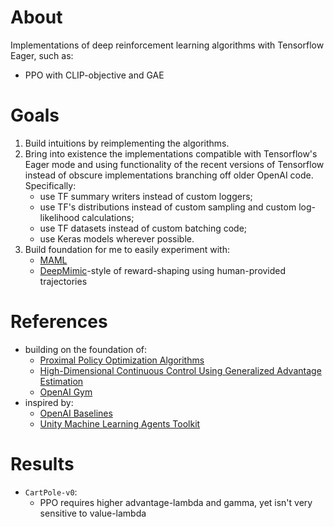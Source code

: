 # About
Implementations of deep reinforcement learning algorithms with Tensorflow Eager, such as:

- PPO with CLIP-objective and GAE

# Goals
1. Build intuitions by reimplementing the algorithms.
2. Bring into existence the implementations compatible with Tensorflow's Eager mode and using functionality of the recent versions of Tensorflow instead of obscure implementations branching off older OpenAI code. Specifically:
   - use TF summary writers instead of custom loggers;
   - use TF's distributions instead of custom sampling and custom log-likelihood calculations;
   - use TF datasets instead of custom batching code;
   - use Keras models wherever possible.
3. Build foundation for me to easily experiment with:
   - [MAML](https://arxiv.org/abs/1703.03400)
   - [DeepMimic](https://arxiv.org/abs/1804.02717)-style of reward-shaping using human-provided trajectories

# References
- building on the foundation of:
  - [Proximal Policy Optimization Algorithms](https://arxiv.org/abs/1707.06347)
  - [High-Dimensional Continuous Control Using Generalized Advantage Estimation](https://arxiv.org/abs/1506.02438)
  - [OpenAI Gym](https://github.com/openai/gym)
- inspired by:
  - [OpenAI Baselines](https://github.com/openai/baselines)
  - [Unity Machine Learning Agents Toolkit](https://github.com/Unity-Technologies/ml-agents)

# Results
- `CartPole-v0`:
  - PPO requires higher advantage-lambda and gamma,
    yet isn't very sensitive to value-lambda
